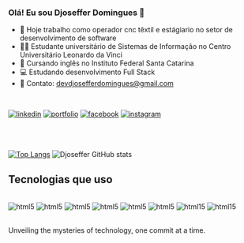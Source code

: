 ### Olá! Eu sou Djoseffer Domingues 👋


- 🔭 Hoje trabalho como operador cnc têxtil e estágiario no setor de desenvolvimento de software
- 👨‍🎓 Estudante universitário de Sistemas de Informação no Centro Universitário Leonardo da Vinci 
- 📖 Cursando inglês no Instituto Federal Santa Catarina
- 💻 Estudando desenvolvimento Full Stack
- 📧 Contato: devdjosefferdomingues@gmail.com
<br/>

[![linkedin](https://img.shields.io/badge/LinkedIn-0077B5?style=for-the-badge&logo=linkedin&logoColor=white)](https://www.linkedin.com/in/djoseffer-domingues-324a14263/) 
[![portfolio](https://img.shields.io/badge/website-000000?style=for-the-badge&logo=About.me&logoColor=white)]()
[![facebook](https://img.shields.io/badge/Facebook-1877F2?style=for-the-badge&logo=facebook&logoColor=white)]()
[![instagram](https://img.shields.io/badge/Instagram-E4405F?style=for-the-badge&logo=instagram&logoColor=white)]()
<br/>
<br/>
<br/>
<br/>

[![Top Langs](https://github-readme-stats.vercel.app/api/top-langs/?username=Djoseffer&layout=donut&bg_color=011526)](https://github.com/Djoseffer/github-readme-stats)
![Djoseffer GitHub stats](https://github-readme-stats.vercel.app/api?username=Djoseffer&show_icons=true&theme=tokyonight&bg_color=011526)

## Tecnologias que uso

<div style="display: inline_block"><br/>
   <img alt="html5" src="https://img.shields.io/badge/HTML5-E34F26?style=for-the-badge&logo=html5&logoColor=white" >
   <img alt="html5" src="https://img.shields.io/badge/CSS3-1572B6?style=for-the-badge&logo=css3&logoColor=white" >
   <img alt="html5" src="https://img.shields.io/badge/JavaScript-323330?style=for-the-badge&logo=javascript&logoColor=F7DF1E" >
   <img alt="html5" src="https://img.shields.io/badge/React-20232A?style=for-the-badge&logo=react&logoColor=61DAFB">
   <img alt="html5" src="https://img.shields.io/badge/TypeScript-007ACC?style=for-the-badge&logo=typescript&logoColor=white">
   <img alt="html5" src="https://img.shields.io/badge/Node.js-43853D?style=for-the-badge&logo=node.js&logoColor=white">
   <img alt="html15" src="https://img.shields.io/badge/MySQL-005C84?style=for-the-badge&logo=mysql&logoColor=white">
   <img alt="html15" src="https://img.shields.io/badge/MariaDB-003545?style=for-the-badge&logo=mariadb&logoColor=white">
</div><br/> 


Unveiling the mysteries of technology, one commit at a time.




